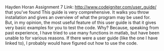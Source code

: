 Hayden Horan
Assignment 7
Link: http://www.codeigniter.com/user_guide/
that you've found
This guide is very comprehensive. It walks you throw installation and gives an overview of what the program may be used for. But, 
in my opinion, the most useful feature of this user guide is that it gives very basic examples for you to test the code. Why?
Because, speaking from past experience, I have tried to use many functions in matlab, but have been unable to for various reasons.
If there were a user guide (like the one I have linked to), I probably would have figured out how to use the code.

